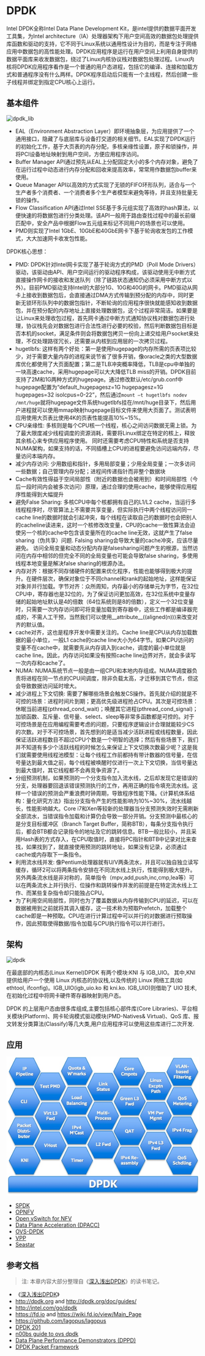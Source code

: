 # DPDK

Intel DPDK全称Intel Data Plane Development
Kit，是intel提供的数据平面开发工具集，为Intel
architecture（IA）处理器架构下用户空间高效的数据包处理提供库函数和驱动的支持，它不同于Linux系统以通用性设计为目的，而是专注于网络应用中数据包的高性能处理。DPDK应用程序是运行在用户空间上利用自身提供的数据平面库来收发数据包，绕过了Linux内核协议栈对数据包处理过程。Linux内核将DPDK应用程序看作是一个普通的用户态进程，包括它的编译、连接和加载方式和普通程序没有什么两样。DPDK程序启动后只能有一个主线程，然后创建一些子线程并绑定到指定CPU核心上运行。

## 基本组件

![dpdk\_lib](https://cloud.githubusercontent.com/assets/676637/14767274/70bb59c0-0a54-11e6-862d-2f19c721c45d.png)

-   EAL（Environment Abstraction
    Layer）即环境抽象层，为应用提供了一个通用接口，隐藏了与底层库与设备打交道的相关细节。EAL实现了DPDK运行的初始化工作，基于大页表的内存分配，多核亲缘性设置，原子和锁操作，并将PCI设备地址映射到用户空间，方便应用程序访问。
-   Buffer Manager
    API通过预先从EAL上分配固定大小的多个内存对象，避免了在运行过程中动态进行内存分配和回收来提高效率，常常用作数据包buffer来使用。
-   Queue Manager
    API以高效的方式实现了无锁的FIFO环形队列，适合与一个生产者多个消费者、一个消费者多个生产者模型来避免等待，并且支持批量无锁的操作。
-   Flow Classification API通过Intel
    SSE基于多元组实现了高效的hash算法，以便快速的将数据包进行分类处理。该API一般用于路由查找过程中的最长前缀匹配中，安全产品中根据Flow五元组来标记不同用户的场景也可以使用。
-   PMD则实现了Intel
    1GbE、10GbE和40GbE网卡下基于轮询收发包的工作模式，大大加速网卡收发包性能。

DPDK核心思想：

-   PMD: DPDK针对Intel网卡实现了基于轮询方式的PMD（Poll Mode
    Drivers）驱动，该驱动由API、用户空间运行的驱动程序构成，该驱动使用无中断方式直接操作网卡的接收和发送队列（除了链路状态通知仍必须采用中断方式以外）。目前PMD驱动支持Intel的大部分1G、10G和40G的网卡。PMD驱动从网卡上接收到数据包后，会直接通过DMA方式传输到预分配的内存中，同时更新无锁环形队列中的数据包指针，不断轮询的应用程序很快就能感知收到数据包，并在预分配的内存地址上直接处理数据包，这个过程非常简洁。如果要是让Linux来处理收包过程，首先网卡通过中断方式通知协议栈对数据包进行处理，协议栈先会对数据包进行合法性进行必要的校验，然后判断数据包目标是否本机的socket，满足条件则会将数据包拷贝一份向上递交给用户socket来处理，不仅处理路径冗长，还需要从内核到应用层的一次拷贝过程。
-   hugetlbfs:
    这样有两个好处：第一是使用hugepage的内存所需的页表项比较少，对于需要大量内存的进程来说节省了很多开销，像oracle之类的大型数据库优化都使用了大页面配置；第二是TLB冲突概率降低，TLB是cpu中单独的一块高速cache，采用hugepage可以大大降低TLB
    miss的开销。DPDK目前支持了2M和1G两种方式的hugepage。通过修改默认/etc/grub.conf中hugepage配置为“default\_hugepagesz=1G
    hugepagesz=1G hugepages=32
    isolcpus=0-22”，然后通过`mount –t hugetlbfs nodev /mnt/huge`就将hugepage文件系统hugetlbfs挂在/mnt/huge目录下，然后用户进程就可以使用mmap映射hugepage目标文件来使用大页面了。测试表明应用使用大页表比使用4K的页表性能提高10%\~15%。
-   CPU亲缘性:
    多核则是每个CPU核一个线程，核心之间访问数据无需上锁。为了最大限度减少线程调度的资源消耗，需要将Linux绑定在特定的核上，释放其余核心来专供应用程序使用。
    同时还需要考虑CPU特性和系统是否支持NUMA架构，如果支持的话，不同插槽上CPU的进程要避免访问远端内存，尽量访问本端内存。
-   减少内存访问:
    少用数组和指针，多用局部变量；少用全局变量；一次多访问一些数据；自己管理内存分配；进程间传递指针而非整个数据块
-   Cache有效性得益于空间局部性（附近的数据也会被用到）和时间局部性（今后一段时间内会被多次访问）原理，通过合理的使用cache，能够使得应用程序性能得到大幅提升
-   避免False Sharing: 多核CPU中每个核都拥有自己的L1/L2
    cache，当运行多线程程序时，尽管算法上不需要共享变量，但实际执行中两个线程访问同一cache
    line的数据时就会引起冲突，每个线程在读取自己的数据时也会把别人的cacheline读进来，这时一个核修改改变量，CPU的cache一致性算法会迫使另一个核的cache中包含该变量所在的cache
    line无效，这就产生了false sharing（伪共享）问题. Falsing
    sharing会导致大量的cache冲突，应该尽量避免。
    访问全局变量和动态分配内存是falsesharing问题产生的根源，当然访问在内存中相邻的但完全不同的全局变量也可能会导致false
    sharing，多使用线程本地变量是解决false sharing的根源办法。
-   内存对齐：根据不同存储硬件的配置来优化程序，性能也能够得到极大的提升。在硬件层次，确保对象位于不同channel和rank的起始地址，这样能保证对象并并行加载。字节对齐：众所周知，内存最小的存储单元为字节，在32位CPU中，寄存器也是32位的，为了保证访问更加高效，在32位系统中变量存储的起始地址默认是4的倍数（64位系统则是8的倍数），定义一个32位变量时，只需要一次内存访问即可将变量加载到寄存器中，这些工作都是编译器完成的，不需人工干预，当然我们可以使用\_\_attribute\_\_((aligned(n)))来改变对齐的默认值。
-   cache对齐，这也是程序开发中需要关注的。Cache
    line是CPU从内存加载数据的最小单位，一般L1 cache的cache
    line大小为64字节。如果CPU访问的变量不在cache中，就需要先从内存调入到cache，调度的最小单位就是cache
    line。因此，内存访问如果没有按照cache
    line边界对齐，就会多读写一次内存和cache了。
-   NUMA:
    NUMA系统节点一般是由一组CPU和本地内存组成。NUMA调度器负责将进程在同一节点的CPU间调度，除非负载太高，才迁移到其它节点，但这会导致数据访问延时增大。
-   减少进程上下文切换:
    需要了解哪些场景会触发CS操作。首先就介绍的就是不可控的场景：进程时间片到期；更高优先级进程抢占CPU。其次是可控场景：休眠当前进程(pthread\_cond\_wait)；唤醒其它进程(pthread\_cond\_signal)；加锁函数、互斥量、信号量、select、sleep等非常多函数都是可控的。对于可控场景是在应用编程需要考虑的问题，只要程序逻辑设计合理就能较少CS的次数。对于不可控场景，首先想到的是适当减少活跃进程或线程数量，因此保证活跃进程数目不超过CPU个数是一个明智的选择；然后有些场景下，我们并不知道有多少个活跃线程的时候怎么来保证上下文切换次数最少呢？这是我们就需要使用线程池模型：让每个线程工作前都持有带计数器的信号量，在信号量达到最大值之前，每个线程被唤醒时仅进行一次上下文切换，当信号量达到最大值时，其它线程都不会再竞争资源了。
-   分组预测机制，如果预测的一个分支指令加入流水线，之后却发现它是错误的分支，处理器要回退该错误预测执行的工作，再用正确的指令填充流水线。这样一个错误的预测会严重浪费时钟周期，导致程序性能下降。《计算机体系结构：量化研究方法》指出分支指令产生的性能影响为10%\~30%，流水线越长，性能影响越大。Core
    i7和Xen等较新的处理器当分支预测失效时无需刷新全部流水，当错误指令加载和计算仍会导致一部分开销。分支预测中最核心的是分支目标缓冲区（Branch
    Target
    Buffer，简称BTB），每条分支指令执行后，都会BTB都会记录指令的地址及它的跳转信息。BTB一般比较小，并且采用Hash表的方式存入，在CPU取值时，直接将PC指针和BTB中记录对比来查找，如果找到了，就直接使用预测的跳转地址，如果没有记录，必须通过cache或内存取下一条指令。
-   利用流水线并发:
    像Pentium处理器就有U/V两条流水，并且可以独自独立读写缓存，循环2可以将两条指令安排在不同流水线上执行，性能得到极大提升。另外两条流水线是非对称的，简单指令（mpv,add,push,inc,cmp,lea等）可以在两条流水上并行执行、位操作和跳转操作并发的前提是在特定流水线上工作、而某些复杂指令却只能独占CPU。
-   为了利用空间局部性，同时也为了覆盖数据从内存传输到CPU的延迟，可以在数据被用到之前就将其调入缓存，这一技术称为预取Prefetch，加载整个cache即是一种预取。CPU在进行计算过程中可以并行的对数据进行预取操作，因此预取使得数据/指令加载与CPU执行指令可以并行进行。

## 架构

![dpdk](https://cloud.githubusercontent.com/assets/676637/14767276/7dfb9ed8-0a54-11e6-914f-b041ddcdd40d.png)

在最底部的内核态(Linux Kernel)DPDK 有两个模块:KNI 与 IGB\_UIO。 其中,KNI
提供给用户一个使用 Linux 内核态的协议栈,以及传统的 Linux
网络工具(如ethtool, ifconfig)。IGB\_UIO(igb\_uio.ko 和 kni.ko.
IGB\_UIO)则借助了 UIO 技术,在初始化过程中将网卡硬件寄存器映射到用户态。

DPDK 的上层用户态由很多库组成,主要包括核心部件库(Core
Libraries)、平台相关模块(Platform)、网卡轮询模式驱动模块(PMD-Natives&
Virtual)、QoS
库、报文转发分类算法(Classify)等几大类,用户应用程序可以使用这些库进行二次开发.

## 应用

![](images/14893934528742.jpg)

-   [SPDK](http://www.spdk.io/)
-   [OPNFV](https://wiki.opnfv.org/)
-   [Open vSwitch for NFV](https://wiki.opnfv.org/display/ovsnfv/Open+vSwitch+For+NFV+Home)
-   [Data Plane Acceleration (DPACC)](https://wiki.opnfv.org/display/dpacc/DPACC+Home)
-   [OVS-DPDK](ovs-dpdk.html)
-   [VPP](http://fd.io)
-   [Seastar](http://www.seastar-project.org)

## 参考文档

> 注: 本章内容大部分整理自《[深入浅出DPDK](https://www.amazon.cn/%E5%9B%BE%E4%B9%A6/dp/B01FQ9SMZO)》的读书笔记。

-   《[深入浅出DPDK](https://www.amazon.cn/%E5%9B%BE%E4%B9%A6/dp/B01FQ9SMZO)》
-   <http://dpdk.org> and <http://dpdk.org/doc/guides/>
-   <http://intel.com/go/dpdk>
-   <https://fd.io> and <https://wiki.fd.io/view/Main_Page>
-   <https://github.com/lagopus/lagopus>
-   [DPDK 201](DPDK_201.pdf)
-   [n00bs guide to ovs dpdk](n00bs_guide_to_OVS_DPDK_v2.pdf)
-   [Data Plane Performance Demonstrators (DPPD)](https://01.org/zh/intel-data-plane-performance-demonstrators?langredirect=1)
-   [DPDK Packet Framework](dpdk-packet-framework.pdf)

